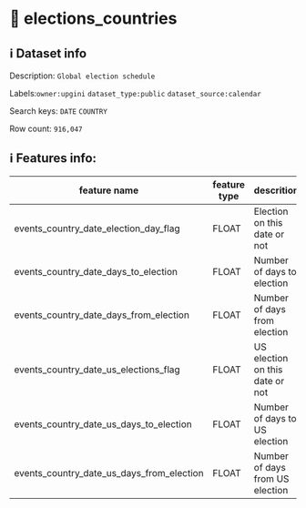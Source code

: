 # 📖 elections_countries 
## ℹ️ Dataset info 
Description: `Global election schedule ` 

Labels:`owner:upgini` `dataset_type:public` `dataset_source:calendar` 

Search keys: `DATE` `COUNTRY`

Row count: `916,047`

## ℹ️ Features info:
|feature name|feature type|descrition|
|---|---|---|
|events_country_date_election_day_flag|FLOAT|Election on this date or not|
|events_country_date_days_to_election|FLOAT|Number of days to election|
|events_country_date_days_from_election|FLOAT|Number of days from election|
|events_country_date_us_elections_flag|FLOAT|US election on this date or not|
|events_country_date_us_days_to_election|FLOAT|Number of days to US election|
|events_country_date_us_days_from_election|FLOAT|Number of days from US election|
